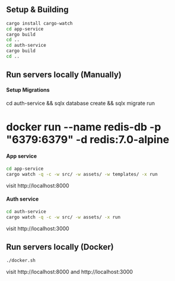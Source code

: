 ## Setup & Building
```bash
cargo install cargo-watch
cd app-service
cargo build
cd ..
cd auth-service
cargo build
cd ..
```

## Run servers locally (Manually)

#### Setup Migrations
cd auth-service && sqlx database create && sqlx migrate run

# docker run --name redis-db -p "6379:6379" -d redis:7.0-alpine

#### App service
```bash
cd app-service
cargo watch -q -c -w src/ -w assets/ -w templates/ -x run
```

visit http://localhost:8000

#### Auth service
```bash
cd auth-service
cargo watch -q -c -w src/ -w assets/ -x run
```

visit http://localhost:3000

## Run servers locally (Docker)
```bash
./docker.sh
```

visit http://localhost:8000 and http://localhost:3000